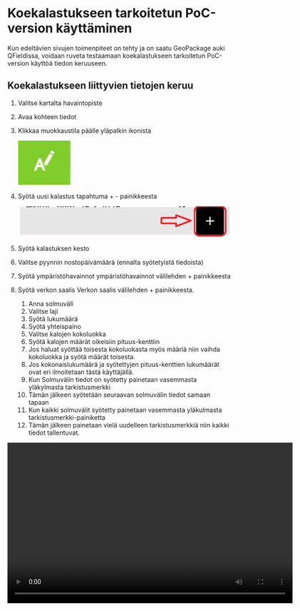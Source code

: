 # Koekalastukseen tarkoitetun PoC-version käyttäminen

Kun edeltävien sivujen toimenpiteet on tehty ja on saatu GeoPackage auki QFieldissa, voidaan ruveta testaamaan koekalastukseen tarkoitetun PoC-version käyttöä tiedon keruuseen.

## Koekalastukseen liittyvien tietojen keruu

1.  Valitse kartalta havaintopiste

2.  Avaa kohteen tiedot

3.  Klikkaa muokkaustila päälle yläpalkin ikonista

    ![](img/muokkaus_qfield.png)

4.  Syötä uusi kalastus tapahtuma + - painikkeesta

    ![Lisää uusi kohde](img/lisaa_uusi_kohde_qfield.png)

5.  Syötä kalastuksen kesto

6.  Valitse pyynnin nostopäivämäärä (ennalta syötetyistä tiedoista)

7.  Syötä ympäristöhavainnot ympäristöhavainnot välilehden + painikkeesta

8.  Syötä verkon saalis Verkon saalis välilehden + painikkeesta.

    1.  Anna solmuväli
    2.  Valitse laji
    3.  Syötä lukumäärä
    4.  Syötä yhteispaino
    5.  Valitse kalojen kokoluokka
    6.  Syötä kalojen määrät oikeisiin pituus-kenttiin
    7.  Jos haluat syöttää toisesta kokoluokasta myös määriä niin vaihda kokoluokka ja syötä määrät toisesta.
    8.  Jos kokonaislukumäärä ja syötettyjen pituus-kenttien lukumäärät ovat eri ilmoitetaan tästä käyttäjällä.
    9.  Kun Solmuvälin tiedot on syötetty painetaan vasemmasta yläkylmasta tarkistusmerkki
    10. Tämän jälkeen syötetään seuraavan solmuvälin tiedot samaan tapaan
    11. Kun kaikki solmuvälit syötetty painetaan vasemmasta yläkulmasta tarkistusmerkki-painiketta
    12. Tämän jälkeen painetaan vielä uudelleen tarkistusmerkkiä niin kaikki tiedot tallentuvat.

<video width="640" height="360" controls>

<source src="img/koekalastustietojen_lisays.mp4" type="video/mp4">

Your browser does not support the video tag. </video>

## Uuden havaintopaikan syöttäminen.

1.  Valitse tasot-valikosta havaintopaikka-taso

2.  Vaihda muokkaustilaan.

    ![](img/muokkaus_qfield.png)

3.  Siirry kartalta uuden havaintopaikan kohtaan.

4.  Tallenna uusi havaintopaikka + -painikkeesta

    ![Lisää uusi kohde](img/lisaa_uusi_kohde_qfield.png)

5.  Anna havaintopaikan nimi

6.  Valitse havaintopaikan havaintoalue

7.  Paina lopuksi tarkistusmerkkiä, jolloin havainnot tallentuvat

    ![](img/tallenna_muokkaukset_qfield.png)
<video width="640" height="360" controls>

<source src="img/havaintopaikan_lisays.mp4" type="video/mp4">

Your browser does not support the video tag. </video>

## Uuden koekalastusjakson lisäys

1.  Valitse tasot-valikosta koekalastusjakso-taso

2.  Vaihda muokkaustilaan.

    ![](img/muokkaus_qfield.png)

3.  Tallenna uusi koekalastusjakso + -painikkeesta

    ![Lisää uusi kohde](img/lisaa_uusi_kohde_qfield.png)

4.  Anna koekalastusjakson nimi

5.  Anna alkupäivämäärä

6.  Anna loppupäivämäärä

7.  Syötä koekalastajat

8.  Valitse havaintopaikan havaintoalue

9.  Paina lopuksi tarkistusmerkkiä

    ![](img/tallenna_muokkaukset_qfield.png)

[<img src="img/koekalastusjakso.gif" width="300"/>](img/koekalastusjakso.gif)

## Uuden pyynti-tapahtuman lisäys

1.  Valitse pyynti-valikosta havaintopaikka-taso

2.  Vaihda muokkaustilaan.

    ![](img/muokkaus_qfield.png)

3.  Tallenna uusi pyynti-tapahtuma + -painikkeesta

    ![Lisää uusi kohde](img/lisaa_uusi_kohde_qfield.png)

4.  Anna nostopäiväärä

5.  Jos häiriötekijöitä laita valinta päälle ja kirjoita avautuvaan kenttään häiriötekijän kuvaus.

6.  Valitse koekalastusjakso johon pyynti liittyy

7.  Paina lopuksi taas tarkistusmerkkiä

    ![](img/tallenna_muokkaukset_qfield.png)

[<img src="img/pyynti.gif" width="300"/>](img/pyynti.gif)
